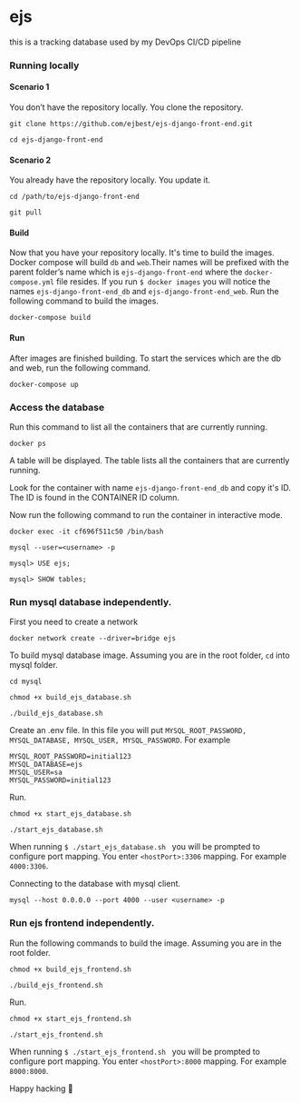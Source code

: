 # ejs
this is a tracking database used by my DevOps CI/CD pipeline

### Running locally

#### Scenario 1

You don’t have the repository locally. You clone the repository.

```
git clone https://github.com/ejbest/ejs-django-front-end.git
```

```
cd ejs-django-front-end
```

#### Scenario 2

You already have the repository locally. You update it.

```
cd /path/to/ejs-django-front-end
```

```
git pull
```

#### Build

Now that you have your repository locally.  It's time to build the images. Docker compose will build `db` and `web`.Their names will be prefixed with the parent folder’s name which is `ejs-django-front-end` where the `docker-compose.yml` file resides. If you run `$ docker images` you will notice the names `ejs-django-front-end_db` and `ejs-django-front-end_web`. Run the following command to build the images.

```
docker-compose build
```

#### Run

After images are finished building. To start the services which are the db and web, run the following command.

```
docker-compose up
```


### Access the database

Run this command to list all the containers that are currently running.

```
docker ps 
```

A table will be displayed. The table lists all the containers that are currently running.

Look for the container with name `ejs-django-front-end_db` and copy it's ID. The ID is found in the CONTAINER ID column.

Now run the following command to run the container in interactive mode.


```
docker exec -it cf696f511c50 /bin/bash
```

```
mysql --user=<username> -p
```

```
mysql> USE ejs;
```

```
mysql> SHOW tables;
```



### Run mysql database independently.

First you need to create a network 

```
docker network create --driver=bridge ejs
```


To build mysql database image. Assuming you are in the root folder, `cd` into mysql folder.


```
cd mysql
```

```
chmod +x build_ejs_database.sh
```

```
./build_ejs_database.sh 
```

Create an .env file. In this file you will put `MYSQL_ROOT_PASSWORD, MYSQL_DATABASE, MYSQL_USER, MYSQL_PASSWORD`. For example

```
MYSQL_ROOT_PASSWORD=initial123
MYSQL_DATABASE=ejs
MYSQL_USER=sa
MYSQL_PASSWORD=initial123
```

Run.

```
chmod +x start_ejs_database.sh
```

```
./start_ejs_database.sh 
```

When running `$ ./start_ejs_database.sh ` you will be prompted to configure port mapping. You enter `<hostPort>:3306` mapping. For example `4000:3306`.

Connecting to the database with mysql client.

```
mysql --host 0.0.0.0 --port 4000 --user <username> -p
```

### Run ejs frontend independently.

Run the following commands to build the image.
Assuming you are in the root folder.

```
chmod +x build_ejs_frontend.sh
```

```
./build_ejs_frontend.sh 
```


Run.

```
chmod +x start_ejs_frontend.sh
```

```
./start_ejs_frontend.sh
```

When running `$ ./start_ejs_frontend.sh ` you will be prompted to configure port mapping. You enter `<hostPort>:8000` mapping. For example `8000:8000`.

Happy hacking 🚀
